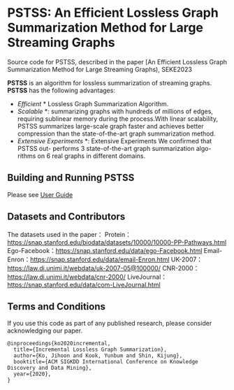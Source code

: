 # PSTSS: An Efficient Lossless Graph Summarization Method for Large Streaming Graphs
Source code for PSTSS, described in the paper [An Efficient Lossless Graph Summarization Method for Large Streaming Graphs), SEKE2023

**PSTSS**  is an algorithm for lossless summarization of streaming graphs. **PSTSS** has the following advantages:
* *Efficient* * Lossless Graph Summarization Algorithm. 
* *Scalable* *: summarizing graphs with hundreds of millions of edges, requiring sublinear memory during the process.With linear scalability, PSTSS summarizes large-scale graph faster and achieves better compression than the state-of-the-art graph summarization method.
* *Extensive Experiments* *: Extensive Experiments We confirmed that PSTSS out- performs 3 state-of-the-art graph summarization algo- rithms on 6 real graphs in different domains.

## Building and Running **PSTSS**
Please see [User Guide](user_guide.pdf)
## Datasets and Contributors
The datasets used in the paper：
Protein：https://snap.stanford.edu/biodata/datasets/10000/10000-PP-Pathways.html
Ego-Facebook：https://snap.stanford.edu/data/ego-Facebook.html
Email-Enron：https://snap.stanford.edu/data/email-Enron.html
UK-2007：https://law.di.unimi.it/webdata/uk-2007-05@100000/
CNR-2000：https://law.di.unimi.it/webdata/cnr-2000/
LiveJournal：https://snap.stanford.edu/data/com-LiveJournal.html

## Terms and Conditions
If you use this code as part of any published research, please consider acknowledging our paper.

```
@inproceedings{ko2020incremental,
  title={Incremental Lossless Graph Summarization},
  author={Ko, Jihoon and Kook, Yunbum and Shin, Kijung},
  booktitle={ACM SIGKDD International Conference on Knowledge Discovery and Data Mining},
  year={2020},
}
```
